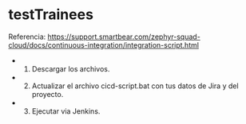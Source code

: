 # testTrainees

Referencia: https://support.smartbear.com/zephyr-squad-cloud/docs/continuous-integration/integration-script.html

- 1) Descargar los archivos.
- 2) Actualizar el archivo cicd-script.bat con tus datos de Jira y del proyecto.
- 3) Ejecutar via Jenkins. 
